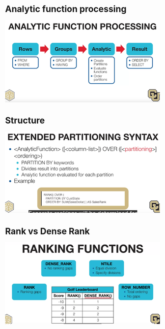 # Analytic function processing

![analytic-function-processing](analytic-function-processing.png)

# Structure 

![partitioning-syntax](partitioning-syntax.png)

# Rank vs Dense Rank

![rank-vs-dense-rank](rank-vs-dense-rank.png)
